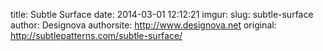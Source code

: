title: Subtle Surface
date: 2014-03-01 12:12:21
imgur: 
slug: subtle-surface
author: Designova
authorsite: http://www.designova.net
original: http://subtlepatterns.com/subtle-surface/
